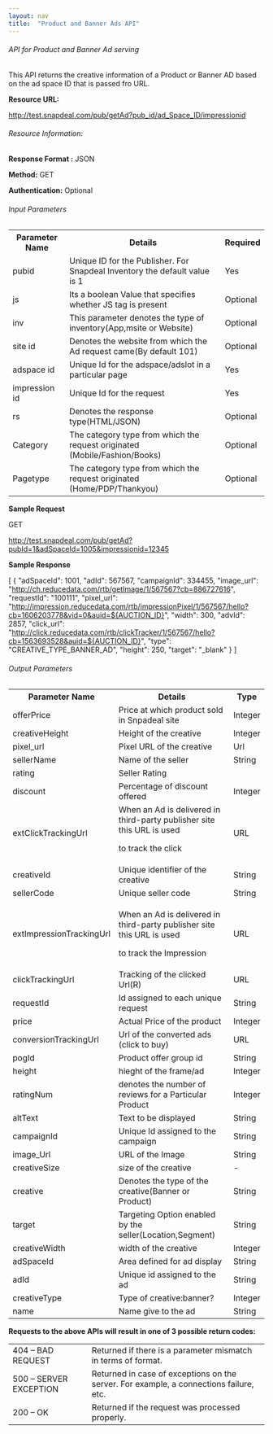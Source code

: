```yaml
---
layout: nav
title:  "Product and Banner Ads API"
---
```


<h6>API for Product and Banner Ad serving</h6>


This API returns the creative information of a Product or Banner AD based on the ad space ID that is passed fro URL.

<strong>Resource URL:</strong>

http://test.snapdeal.com/pub/getAd?pub_id/ad_Space_ID/impressionid

<h6>Resource Information:</h6>

<strong>Response Format :</strong> JSON

<strong>Method:</strong> GET

<strong>Authentication:</strong> Optional

<h6>Input Parameters</h6>

<table class="table">
<th>Parameter Name</th>
<th>Details</th>
<th>Required</th>

<tr>
<td>pubid</td>
<td>Unique ID for the Publisher. For Snapdeal Inventory the default value is 1</td>
<td>Yes</td>
</tr>

<tr>
<td>js</td>
<td>Its a boolean Value that specifies whether JS tag is present</td>
<td>Optional</td>
</tr>

<tr>
<td>inv</td>
<td>This parameter denotes the type of inventory(App,msite or Website)</td>
<td>Optional</td>
</tr>

<tr>
<td>site id</td>
<td>Denotes the website from which the Ad request came(By default 101)</td>
<td>Optional</td>
</tr>

<tr>
<td>adspace id</td>
<td>Unique Id for the adspace/adslot in a particular page</td>
<td>Yes</td>
</tr>

<tr>
<td>impression id</td>
<td>Unique Id for the request</td>
<td>Yes</td>
</tr>

<tr>
<td>rs</td>
<td>Denotes the response type(HTML/JSON)</td>
<td>Optional</td>
</tr>

<tr>
<td>Category</td>
<td>The category type from which the request originated (Mobile/Fashion/Books)</td>
<td>Optional</td>
</tr>

<tr>
<td>Pagetype</td>
<td>The category type from which the request originated (Home/PDP/Thankyou)</td>
<td>Optional</td>
</tr>




</table>

 	 	 

<strong>Sample Request</strong>

GET

 http://test.snapdeal.com/pub/getAd?pubId=1&adSpaceId=1005&impressionid=12345

 
<strong>Sample Response</strong>

[
{
"adSpaceId": 1001,
"adId": 567567,
"campaignId": 334455,
"image_url": "http://ch.reducedata.com/rtb/getImage/1/567567?cb=886727616",
"requestId": "100111",
"pixel_url": "http://impression.reducedata.com/rtb/impressionPixel/1/567567/hello?cb=1606203778&vid=0&auid=${AUCTION_ID}",
"width": 300,
"advId": 2857,
"click_url": "http://click.reducedata.com/rtb/clickTracker/1/567567/hello?cb=1563693528&auid=${AUCTION_ID}",
"type": "CREATIVE_TYPE_BANNER_AD",
"height": 250,
"target": "_blank"
}
]

<h6>Output Parameters</h6>

<table class="table">
<th>Parameter Name</th>
<th>Details</th>
<th>Type</th>

<tr>
<td>offerPrice</td>
<td>Price at which product sold in Snpadeal site</td>
<td>Integer</td>
</tr>

<tr>
<td>creativeHeight</td>
<td>Height of the creative</td>
<td>Integer</td>
</tr>

<tr>
<td>pixel_url</td>
<td>Pixel URL of the creative</td>
<td>Url</td>
</tr>

<tr>
<td>sellerName</td>
<td>Name of the seller</td>
<td>String</td>
</tr>

<tr>
<td>rating</td>
<td>Seller Rating</td>
<td></td>
</tr>

<tr>
<td>discount</td>
<td>Percentage of discount offered</td>
<td>Integer</td>
</tr>

<tr>
<td>extClickTrackingUrl</td>
<td>When an Ad is delivered in third-party publisher site this URL is used

to track the click</td>
<td>URL</td>
</tr>

<tr>
<td>creativeId</td>
<td>Unique identifier of the creative</td>
<td>String</td>
</tr>

<tr>
<td>sellerCode</td>
<td>Unique seller code</td>
<td>String</td>
</tr>

<tr>
<td>extImpressionTrackingUrl</td>
<td>	

When an Ad is delivered in third-party publisher site this URL is used

to track the Impression</td>
<td>URL</td>
</tr>

<tr>
<td>clickTrackingUrl</td>
<td>Tracking of the clicked Url(R)</td>
<td>URL</td>
</tr>
<tr>
<tr>
<td>requestId</td>
<td>Id assigned to each unique request</td>
<td>String</td>
</tr>
<tr>
<td>price</td>
<td>Actual Price of the product</td>
<td>Integer</td>
</tr>
<td>conversionTrackingUrl</td>
<td>Url of the converted ads (click to buy)</td>
<td>URL</td>
</tr>
<tr>
<td>pogId</td>
<td>Product offer group id</td>
<td>String</td>
</tr>
<tr>
<td>height</td>
<td>hieght of the frame/ad</td>
<td>Integer</td>
</tr>
<tr>
<td>ratingNum</td>
<td>denotes the number of reviews for a Particular Product</td>
<td>Integer</td>
</tr>
<tr>
<td>altText</td>
<td>Text to be displayed</td>
<td>String</td>
</tr>
<tr>
<td>campaignId</td>
<td>Unique Id assigned to the campaign</td>
<td>String</td>
</tr>
<tr>
<td>image_Url</td>
<td>URL of the Image</td>
<td>String</td>
</tr>
<tr>
<td>creativeSize</td>
<td>size of the creative</td>
<td>-</td>
</tr>
<tr>
<td>creative</td>
<td>Denotes the type of the creative(Banner or Product)</td>
<td>String</td>
</tr>
<tr>
<td>target</td>
<td>Targeting Option enabled by the seller(Location,Segment)</td>
<td>String</td>
</tr>
<tr>
<td>creativeWidth</td>
<td>width of the creative</td>
<td>Integer</td>
</tr>
<tr>
<td>adSpaceId</td>
<td>Area defined for ad display</td>
<td>String</td>
</tr>
<tr>
<td>adId</td>
<td>Unique id assigned to the ad</td>
<td>String</td>
</tr>
<tr>
<td>creativeType</td>
<td>Type of creative:banner?</td>
<td>Integer</td>
</tr>
<tr>
<td>name</td>
<td>Name give to the ad</td>
<td>String</td>
</tr>
</table>

<strong>Requests to the above APIs will result in one of 3 possible return codes:</strong> 

<table class="table">
<tr>
	<td>404 – BAD REQUEST</td>
	<td>Returned if there is a parameter mismatch in terms of format.</td>
</tr>
<tr>
	<td>500 – SERVER EXCEPTION</td>
	<td>Returned in case of exceptions on the server. For example, a connections failure, etc.</td>
</tr>
<tr>
	<td>200 – OK</td>
	<td>Returned if the request was processed properly. </td>
</tr>


</table>